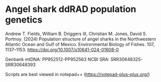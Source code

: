 # Angel shark ddRAD population genetics
Andrew T. Fields, William B. Driggers III, Christian M. Jones, David S. Portnoy. (2024) Population structure of angel sharks in the Northwestern Atlantic Ocean and Gulf of Mexico. Environmental Biology of Fishes. 107, 1137–1153. https://doi.org/10.1007/s10641-024-01608-0

Genbank mtDNA: PP952512-PP952563
NCBI SRA: SRR30648325-SRR30648393

Scripts are best viewed in notepad++ (https://notepad-plus-plus.org/)
